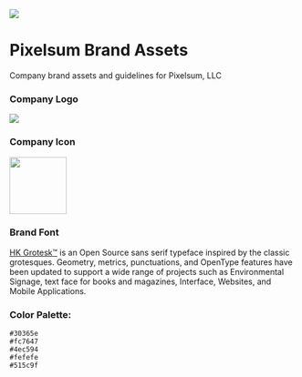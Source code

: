 ![](https://cdn.pixelsum.com/file/BrandAssets/Logos/pixelsum-logo-mt.png)

# Pixelsum Brand Assets

Company brand assets and guidelines for Pixelsum, LLC

### Company Logo  

![](https://cdn.pixelsum.com/file/BrandAssets/Logos/pixelsum-logo-mt.png)

### Company Icon  
  
<img src="https://cdn.pixelsum.com/file/w_200/BrandAssets/ProfilePhotos/circle-icon-300.png" width="100">

### Brand Font  

[HK Grotesk™](https://hanken.co/products/hk-grotesk?variant=14506990633023) is an Open Source sans serif typeface inspired by the classic grotesques. Geometry, metrics, punctuations, and OpenType features have been updated to support a wide range of projects such as Environmental Signage, text face for books and magazines, Interface, Websites, and Mobile Applications.
  
### Color Palette:  
`#30365e`  
`#fc7647`  
`#4ec594`  
`#fefefe`  
`#515c9f`  

